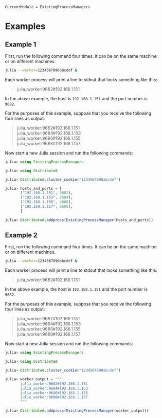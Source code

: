 ```@meta
CurrentModule = ExistingProcessManagers
```

# Examples

## Example 1

First, run the following command four times. It can be on the same machine or
on different machines.
```bash
julia --worker=1234567890abcdef &
```

Each worker process will print a line to stdout that looks something like this:
> julia\_worker:9682#192.168.1.151

In the above example, the host is `192.168.1.151` and the port number is
`9682`.

For the purposes of this example, suppose that you receive the following
four lines as output:
> julia\_worker:9682#192.168.1.151 \
> julia\_worker:9684#192.168.1.153 \
> julia\_worker:9686#192.168.1.155 \
> julia\_worker:9688#192.168.1.157 

Now start a new Julia session and run the following commands:
```julia
julia> using ExistingProcessManagers

julia> using Distributed

julia> Distributed.cluster_cookie("1234567890abcdef")

julia> hosts_and_ports = [
       ("192.168.1.151", 9682),
       ("192.168.1.153", 9684),
       ("192.168.1.155", 9686),
       ("192.168.1.157", 9688),
       ]

julia> Distributed.addprocs(ExistingProcessManager(hosts_and_ports))
```

## Example 2

First, run the following command four times. It can be on the same machine or
on different machines.
```bash
julia --worker=1234567890abcdef &
```

Each worker process will print a line to stdout that looks something like this:
> julia\_worker:9682#192.168.1.151

In the above example, the host is `192.168.1.151` and the port number is
`9682`.

For the purposes of this example, suppose that you receive the following
four lines as output:
> julia\_worker:9682#192.168.1.151 \
> julia\_worker:9684#192.168.1.153 \
> julia\_worker:9686#192.168.1.155 \
> julia\_worker:9688#192.168.1.157 

Now start a new Julia session and run the following commands:
```julia
julia> using ExistingProcessManagers

julia> using Distributed

julia> Distributed.cluster_cookie("1234567890abcdef")

julia> worker_output = """
       julia_worker:9682#192.168.1.151
       julia_worker:9684#192.168.1.153
       julia_worker:9686#192.168.1.155
       julia_worker:9688#192.168.1.157
       """

julia> Distributed.addprocs(ExistingProcessManager(worker_output))
```
